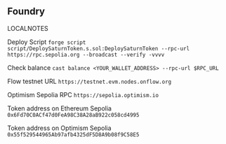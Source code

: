 ## Foundry
LOCALNOTES

Deploy Script
`forge script script/DeploySaturnToken.s.sol:DeploySaturnToken --rpc-url https://rpc.sepolia.org --broadcast --verify -vvvv`

Check balance
`cast balance <YOUR_WALLET_ADDRESS> --rpc-url $RPC_URL`

Flow testnet URL
`https://testnet.evm.nodes.onflow.org`

Optimism Sepolia RPC
`https://sepolia.optimism.io`


Token address on Ethereum Sepolia
`0x6Fd70C0ACf47d0FeA98C38A28aB922c058cd4995`

Token address on Optimism Sepolia
`0x55f529544965Ab97afb4325dF5D8A9b08f9C58E5`

